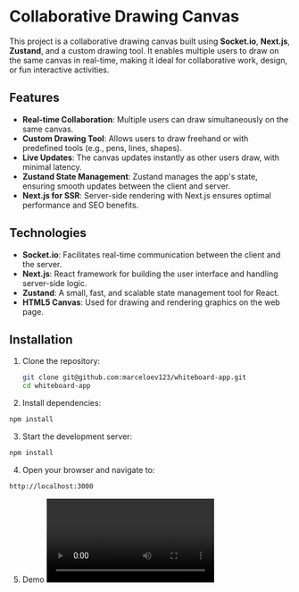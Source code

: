 # Collaborative Drawing Canvas

This project is a collaborative drawing canvas built using **Socket.io**, **Next.js**, **Zustand**, and a custom drawing tool. It enables multiple users to draw on the same canvas in real-time, making it ideal for collaborative work, design, or fun interactive activities.

## Features

- **Real-time Collaboration**: Multiple users can draw simultaneously on the same canvas.
- **Custom Drawing Tool**: Allows users to draw freehand or with predefined tools (e.g., pens, lines, shapes).
- **Live Updates**: The canvas updates instantly as other users draw, with minimal latency.
- **Zustand State Management**: Zustand manages the app's state, ensuring smooth updates between the client and server.
- **Next.js for SSR**: Server-side rendering with Next.js ensures optimal performance and SEO benefits.

## Technologies

- **Socket.io**: Facilitates real-time communication between the client and the server.
- **Next.js**: React framework for building the user interface and handling server-side logic.
- **Zustand**: A small, fast, and scalable state management tool for React.
- **HTML5 Canvas**: Used for drawing and rendering graphics on the web page.

## Installation

1. Clone the repository:

   ```bash
   git clone git@github.com:marceloev123/whiteboard-app.git
   cd whiteboard-app

   ```

2. Install dependencies:

```bash
npm install
```

3. Start the development server:

```bash
npm install
```

4. Open your browser and navigate to:

```bash
http://localhost:3000
```

5. Demo
![](/public/assets/videos/demo.mp4)
